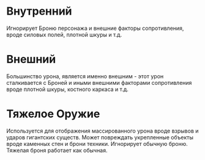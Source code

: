 # Внутренний

Игнорирует Броню персонажа и внешние факторы сопротивления, вроде силовых полей, плотной шкуры и т.д.

# Внешний

Большинство урона, является именно внешним - этот урон сталкивается с Броней и иными внешними факторами сопротивления вроде плотной шкуры, костного каркаса и т.д. 

# Тяжелое Оружие

Используется для отображения массированного урона вроде взрывов и ударов гигантских существ. Может повреждать укрепленные объекты вроде каменных стен и брони техники. Игнорирует обычную броню. Тяжелая броня работает как обычная. 